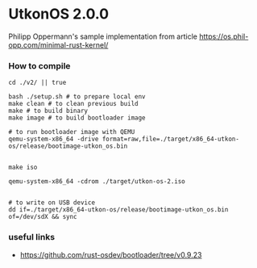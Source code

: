 # UtkonOS 2.0.0

Philipp Oppermann's sample implementation from article https://os.phil-opp.com/minimal-rust-kernel/

### How to compile

```shell
cd ./v2/ || true

bash ./setup.sh # to prepare local env
make clean # to clean previous build
make # to build binary
make image # to build bootloader image

# to run bootloader image with QEMU
qemu-system-x86_64 -drive format=raw,file=./target/x86_64-utkon-os/release/bootimage-utkon_os.bin


make iso

qemu-system-x86_64 -cdrom ./target/utkon-os-2.iso


# to write on USB device
dd if=./target/x86_64-utkon-os/release/bootimage-utkon_os.bin of=/dev/sdX && sync

```

### useful links

* https://github.com/rust-osdev/bootloader/tree/v0.9.23
